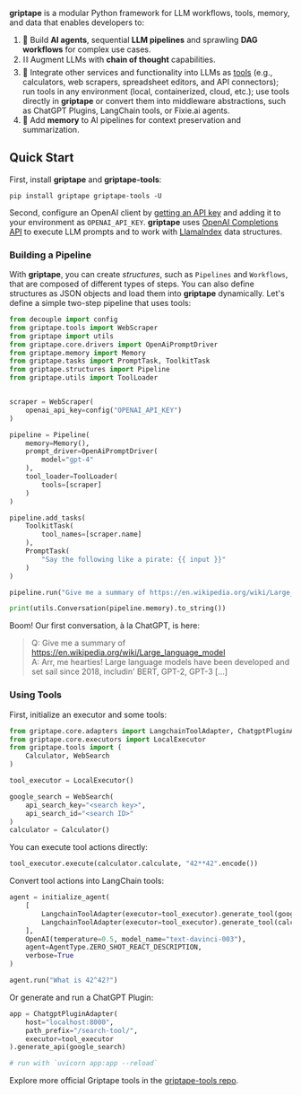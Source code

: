 **griptape** is a modular Python framework for LLM workflows, tools, memory, and data that enables developers to:

1. 🤖 Build **AI agents**, sequential **LLM pipelines** and sprawling **DAG workflows** for complex use cases.
2. ⛓️ Augment LLMs with **chain of thought** capabilities.
3. 🧰️ Integrate other services and functionality into LLMs as [tools](https://github.com/griptape-ai/griptape-tools) (e.g., calculators, web scrapers, spreadsheet editors, and API connectors); run tools in any environment (local, containerized, cloud, etc.); use tools directly in **griptape** or convert them into middleware abstractions, such as ChatGPT Plugins, LangChain tools, or Fixie.ai agents.
4. 💾 Add **memory** to AI pipelines for context preservation and summarization.

## Quick Start

First, install **griptape** and **griptape-tools**:

```
pip install griptape griptape-tools -U
```

Second, configure an OpenAI client by [getting an API key](https://beta.openai.com/account/api-keys) and adding it to your environment as `OPENAI_API_KEY`. **griptape** uses [OpenAI Completions API](https://platform.openai.com/docs/guides/completion) to execute LLM prompts and to work with [LlamaIndex](https://gpt-index.readthedocs.io/en/latest/index.html) data structures.

### Building a Pipeline

With **griptape**, you can create *structures*, such as `Pipelines` and `Workflows`, that are composed of different types of steps. You can also define structures as JSON objects and load them into **griptape** dynamically. Let's define a simple two-step pipeline that uses tools:

```python
from decouple import config
from griptape.tools import WebScraper
from griptape import utils
from griptape.core.drivers import OpenAiPromptDriver
from griptape.memory import Memory
from griptape.tasks import PromptTask, ToolkitTask
from griptape.structures import Pipeline
from griptape.utils import ToolLoader


scraper = WebScraper(
    openai_api_key=config("OPENAI_API_KEY")
)

pipeline = Pipeline(
    memory=Memory(),
    prompt_driver=OpenAiPromptDriver(
        model="gpt-4"
    ),
    tool_loader=ToolLoader(
        tools=[scraper]
    )
)

pipeline.add_tasks(
    ToolkitTask(
        tool_names=[scraper.name]
    ),
    PromptTask(
        "Say the following like a pirate: {{ input }}"
    )
)

pipeline.run("Give me a summary of https://en.wikipedia.org/wiki/Large_language_model")

print(utils.Conversation(pipeline.memory).to_string())

```

Boom! Our first conversation, à la ChatGPT, is here:

> Q: Give me a summary of https://en.wikipedia.org/wiki/Large_language_model  
> A: Arr, me hearties! Large language models have been developed and set sail since 2018, includin' BERT, GPT-2, GPT-3 [...]

### Using Tools

First, initialize an executor and some tools:

```python
from griptape.core.adapters import LangchainToolAdapter, ChatgptPluginAdapter
from griptape.core.executors import LocalExecutor
from griptape.tools import (
    Calculator, WebSearch
)

tool_executor = LocalExecutor()

google_search = WebSearch(
    api_search_key="<search key>",
    api_search_id="<search ID>"
)
calculator = Calculator()
```

You can execute tool actions directly:

```python
tool_executor.execute(calculator.calculate, "42**42".encode())
```

Convert tool actions into LangChain tools:

```python
agent = initialize_agent(
    [
        LangchainToolAdapter(executor=tool_executor).generate_tool(google_search.search),
        LangchainToolAdapter(executor=tool_executor).generate_tool(calculator.calculate)
    ],
    OpenAI(temperature=0.5, model_name="text-davinci-003"),
    agent=AgentType.ZERO_SHOT_REACT_DESCRIPTION,
    verbose=True
)

agent.run("What is 42^42?")
```

Or generate and run a ChatGPT Plugin:

```python
app = ChatgptPluginAdapter(
    host="localhost:8000",
    path_prefix="/search-tool/",
    executor=tool_executor
).generate_api(google_search)

# run with `uvicorn app:app --reload`
```

Explore more official Griptape tools in the [griptape-tools repo](https://github.com/griptape-ai/griptape-tools).